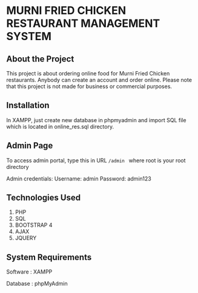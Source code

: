 # MURNI FRIED CHICKEN RESTAURANT MANAGEMENT SYSTEM

## About the Project

This project is about ordering online food for Murni Fried Chicken restaurants. Anybody can create an account and order online. Please note that this project is not made for business or commercial purposes.

## Installation

In XAMPP, just create new database in phpmyadmin and import SQL file which is located in online_res.sql directory.

## Admin Page

To access admin portal, type this in URL `/admin ` where root is your root directory

Admin credentials: Username: admin Password: admin123

## Technologies Used

1. PHP
2. SQL
3. BOOTSTRAP 4
4. AJAX
5. JQUERY

## System Requirements

Software : XAMPP 

Database : phpMyAdmin

